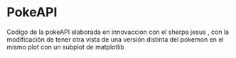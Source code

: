 # PokeAPI
 Codigo de la pokeAPI elaborada en innovaccion con el sherpa jesus , con la modificación de tener otra vista de una versión distinta del pokemon en el mismo plot con un subplot de matplotlib
